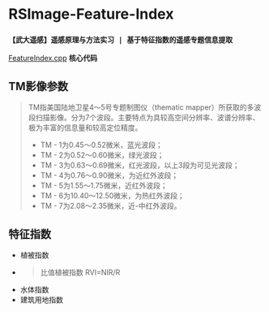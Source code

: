 # RSImage-Feature-Index
### `【武大遥感】遥感原理与方法实习 | 基于特征指数的遥感专题信息提取`
 [FeatureIndex.cpp](./FeatureIndex.cpp) **核心代码**
## TM影像参数 
>TM指美国陆地卫星4～5号专题制图仪（thematic mapper）所获取的多波段扫描影像。分为7个波段。主要特点为具较高空间分辨率、波谱分辨率、极为丰富的信息量和较高定位精度。  
> - TM - 1为0.45～0.52微米，蓝光波段；
> - TM - 2为0.52～0.60微米，绿光波段；
> - TM - 3为0.63～0.69微米，红光波段，以上3段为可见光波段；
> - TM - 4为0.76～0.90微米，为近红外波段；
> - TM - 5为1.55～1.75微米，近红外波段；
> - TM - 6为10.40～12.50微米，为热红外波段；
> - TM - 7为2.08～2.35微米，近-中红外波段。
## 特征指数
- 植被指数
- > 比值植被指数 RVI=NIR/R
- 水体指数
- 建筑用地指数
